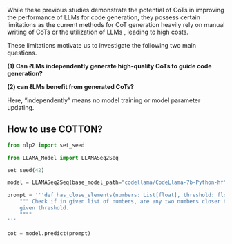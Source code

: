 While these previous studies demonstrate the potential of CoTs in improving the performance of LLMs for code generation, they possess certain limitations as the current methods for CoT generation heavily rely on manual writing of CoTs or the utilization of LLMs , leading to high costs. 

These limitations motivate us to investigate the following two main questions. 

**(1) Can ℓLMs independently generate high-quality CoTs to guide code generation?**

**(2) can ℓLMs benefit from generated CoTs?**

Here, “independently” means no model training or model parameter updating.

## How to use COTTON?

```python
from nlp2 import set_seed

from LLAMA_Model import LLAMASeq2Seq

set_seed(42)

model = LLAMASeq2Seq(base_model_path="codellama/CodeLlama-7b-Python-hf", add_eos_token=False, adapter="lora", load_adapter_path="save_model/checkpoint-best-bleu", source_len=256, cutoff_len=512)

prompt = '''def has_close_elements(numbers: List[float], threshold: float) -> bool:
    """ Check if in given list of numbers, are any two numbers closer to each other than
    given threshold.
    """"
'''

cot = model.predict(prompt)
```


